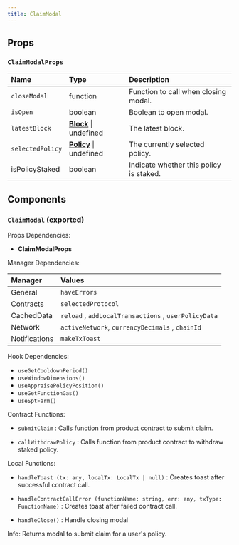 ```yaml
---
title: ClaimModal
---
```


## Props

### `ClaimModalProps`

| Name | Type | Description                                                          |
| :--- | :--- | :------------------------------------------------------------------- |
| `closeModal` | function | Function to call when closing modal.
| `isOpen` | boolean | Boolean to open modal.
| `latestBlock` | [**Block**](https://docs.ethers.io/v5/api/providers/types/#providers-Block) \| undefined | The latest block.
| `selectedPolicy` | [**Policy**](/docs/dev-docs/frontend/constants/types#policy-exported) \| undefined | The currently selected policy.
| isPolicyStaked | boolean | Indicate whether this policy is staked.
## Components

### `ClaimModal` (exported)

Props Dependencies:

- **ClaimModalProps**

Manager Dependencies:

| Manager | Values                                                          |
| :--- | :------------------------------------------------------------------- |
| General | `haveErrors`
| Contracts | `selectedProtocol`
| CachedData | `reload` , `addLocalTransactions` , `userPolicyData`
| Network | `activeNetwork`, `currencyDecimals` , `chainId`
| Notifications | `makeTxToast`

Hook Dependencies:

- `useGetCooldownPeriod()`
- `useWindowDimensions()`
- `useAppraisePolicyPosition()`
- `useGetFunctionGas()`
- `useSptFarm()`

Contract Functions:

- `submitClaim` : Calls function from product contract to submit claim.

- `callWithdrawPolicy` : Calls function from product contract to withdraw staked policy.

Local Functions:

- `handleToast (tx: any, localTx: LocalTx | null)` : Creates toast after successful contract call.

- `handleContractCallError (functionName: string, err: any, txType: FunctionName)` : Creates toast after failed contract call.

- `handleClose()` : Handle closing modal

Info: Returns modal to submit claim for a user's policy.